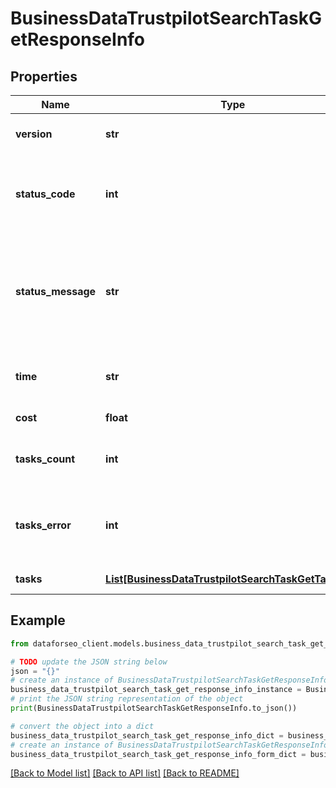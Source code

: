 # BusinessDataTrustpilotSearchTaskGetResponseInfo


## Properties

Name | Type | Description | Notes
------------ | ------------- | ------------- | -------------
**version** | **str** | the current version of the API | [optional] 
**status_code** | **int** | general status code you can find the full list of the response codes here | [optional] 
**status_message** | **str** | general informational message you can find the full list of general informational messages here | [optional] 
**time** | **str** | total execution time, seconds | [optional] 
**cost** | **float** | total tasks cost, USD | [optional] 
**tasks_count** | **int** | the number of tasks in the tasks array | [optional] 
**tasks_error** | **int** | the number of tasks in the tasks array returned with an error | [optional] 
**tasks** | [**List[BusinessDataTrustpilotSearchTaskGetTaskInfo]**](BusinessDataTrustpilotSearchTaskGetTaskInfo.md) | array of tasks | [optional] 

## Example

```python
from dataforseo_client.models.business_data_trustpilot_search_task_get_response_info import BusinessDataTrustpilotSearchTaskGetResponseInfo

# TODO update the JSON string below
json = "{}"
# create an instance of BusinessDataTrustpilotSearchTaskGetResponseInfo from a JSON string
business_data_trustpilot_search_task_get_response_info_instance = BusinessDataTrustpilotSearchTaskGetResponseInfo.from_json(json)
# print the JSON string representation of the object
print(BusinessDataTrustpilotSearchTaskGetResponseInfo.to_json())

# convert the object into a dict
business_data_trustpilot_search_task_get_response_info_dict = business_data_trustpilot_search_task_get_response_info_instance.to_dict()
# create an instance of BusinessDataTrustpilotSearchTaskGetResponseInfo from a dict
business_data_trustpilot_search_task_get_response_info_form_dict = business_data_trustpilot_search_task_get_response_info.from_dict(business_data_trustpilot_search_task_get_response_info_dict)
```
[[Back to Model list]](../README.md#documentation-for-models) [[Back to API list]](../README.md#documentation-for-api-endpoints) [[Back to README]](../README.md)



